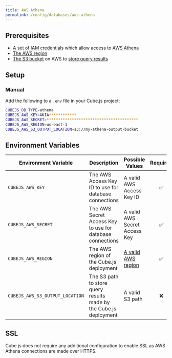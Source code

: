 ```yaml
---
title: AWS Athena
permalink: /config/databases/aws-athena
---
```


## Prerequisites

- [A set of IAM credentials][aws-docs-athena-access] which allow access to [AWS
  Athena][aws-athena]
- [The AWS region][aws-docs-regions]
- [The S3 bucket][aws-s3] on AWS to [store query results][aws-docs-athena-query]

## Setup

### Manual

Add the following to a `.env` file in your Cube.js project:

```bash
CUBEJS_DB_TYPE=athena
CUBEJS_AWS_KEY=AKIA************
CUBEJS_AWS_SECRET=****************************************
CUBEJS_AWS_REGION=us-east-1
CUBEJS_AWS_S3_OUTPUT_LOCATION=s3://my-athena-output-bucket
```

## Environment Variables

| Environment Variable            | Description                                                       | Possible Values                        | Required |
| ------------------------------- | ----------------------------------------------------------------- | -------------------------------------- | :------: |
| `CUBEJS_AWS_KEY`                | The AWS Access Key ID to use for database connections             | A valid AWS Access Key ID              |    ✅    |
| `CUBEJS_AWS_SECRET`             | The AWS Secret Access Key to use for database connections         | A valid AWS Secret Access Key          |    ✅    |
| `CUBEJS_AWS_REGION`             | The AWS region of the Cube.js deployment                          | [A valid AWS region][aws-docs-regions] |    ✅    |
| `CUBEJS_AWS_S3_OUTPUT_LOCATION` | The S3 path to store query results made by the Cube.js deployment | A valid S3 path                        |    ❌    |

## SSL

Cube.js does not require any additional configuration to enable SSL as AWS
Athena connections are made over HTTPS.

[aws-athena]: https://aws.amazon.com/athena
[aws-s3]: https://aws.amazon.com/s3/
[aws-docs-athena-access]:
  https://docs.aws.amazon.com/athena/latest/ug/security-iam-athena.html
[aws-docs-athena-query]:
  https://docs.aws.amazon.com/athena/latest/ug/querying.html
[aws-docs-regions]:
  https://docs.aws.amazon.com/AWSEC2/latest/UserGuide/using-regions-availability-zones.html#concepts-available-regions
